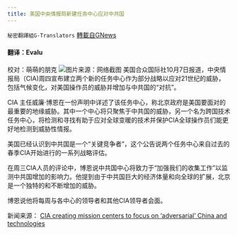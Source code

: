 ```yaml
---
title: 美国中央情报局新建任务中心应对中共国
---
```

`秘密翻譯組G-Translators` [轉載自GNews](https://gnews.org/zh-hans/1580442/)

#### 翻译：Evalu
校对：萌萌的朋克
![](https://assets.gnews.org/wp-content/uploads/2021/10/1-37.jpg)图片来源：网络截图
美国合众国际社10月7日报道，中央情报局（CIA)周四宣布建立两个新的任务中心作为部分战略以应对21世纪的威胁，包括气候变化，对美国操作员的威胁并增加与中共国的“对抗”。

CIA 主任威廉·博恩在一份声明中详述了该任务中心，称北京政府是美国要面对的最重要的地缘威胁。其中一个中心将只聚焦于中共国的威胁，另一个名为跨国技术任务中心，将检测和寻找有助于应对全球变暖的技术并保护CIA全球操作员们能更好地检测到威胁性情报。

美国已经认识到中共国是一个“关键竞争者”，这个公告说两个任务中心来自过去的春季CIA开始进行的一系列战略评估。

在周三CIA人员的评论中，博恩说中共国中心将致力于“加强我们的收集工作”以监测中共国增加的影响力。他提到由于中共国巨大的经济体量和向全球的扩展，北京是一个独特的和不断增加的威胁。

博恩说他将每周与各中心的领导者和其他CIA领导者会面。

新闻来源： [CIA creating mission centers to focus on ‘adversarial’ China and technologies](https://www.upi.com/Top_News/US/2021/10/07/cia-china-climate-mission-centers/4161633609239/)
